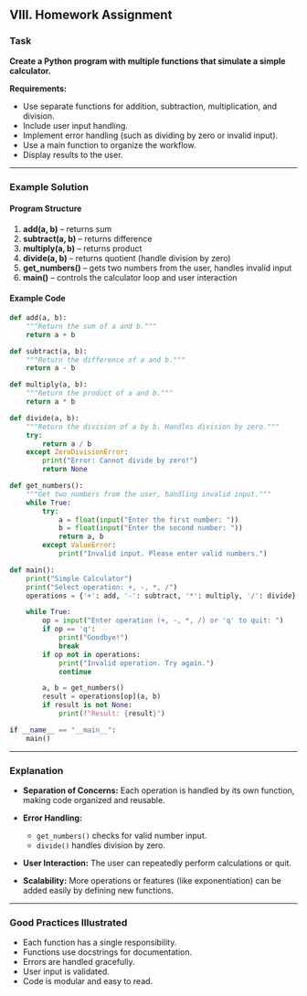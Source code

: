 ## **VIII. Homework Assignment**

### **Task**

**Create a Python program with multiple functions that simulate a simple calculator.**

**Requirements:**

* Use separate functions for addition, subtraction, multiplication, and division.
* Include user input handling.
* Implement error handling (such as dividing by zero or invalid input).
* Use a main function to organize the workflow.
* Display results to the user.

---

### **Example Solution**

#### **Program Structure**

1. **add(a, b)** – returns sum
2. **subtract(a, b)** – returns difference
3. **multiply(a, b)** – returns product
4. **divide(a, b)** – returns quotient (handle division by zero)
5. **get\_numbers()** – gets two numbers from the user, handles invalid input
6. **main()** – controls the calculator loop and user interaction

#### **Example Code**

```python
def add(a, b):
    """Return the sum of a and b."""
    return a + b

def subtract(a, b):
    """Return the difference of a and b."""
    return a - b

def multiply(a, b):
    """Return the product of a and b."""
    return a * b

def divide(a, b):
    """Return the division of a by b. Handles division by zero."""
    try:
        return a / b
    except ZeroDivisionError:
        print("Error: Cannot divide by zero!")
        return None

def get_numbers():
    """Get two numbers from the user, handling invalid input."""
    while True:
        try:
            a = float(input("Enter the first number: "))
            b = float(input("Enter the second number: "))
            return a, b
        except ValueError:
            print("Invalid input. Please enter valid numbers.")

def main():
    print("Simple Calculator")
    print("Select operation: +, -, *, /")
    operations = {'+': add, '-': subtract, '*': multiply, '/': divide}

    while True:
        op = input("Enter operation (+, -, *, /) or 'q' to quit: ")
        if op == 'q':
            print("Goodbye!")
            break
        if op not in operations:
            print("Invalid operation. Try again.")
            continue

        a, b = get_numbers()
        result = operations[op](a, b)
        if result is not None:
            print(f"Result: {result}")

if __name__ == "__main__":
    main()
```

---

### **Explanation**

* **Separation of Concerns:** Each operation is handled by its own function, making code organized and reusable.
* **Error Handling:**

  * `get_numbers()` checks for valid number input.
  * `divide()` handles division by zero.
* **User Interaction:** The user can repeatedly perform calculations or quit.
* **Scalability:** More operations or features (like exponentiation) can be added easily by defining new functions.

---

### **Good Practices Illustrated**

* Each function has a single responsibility.
* Functions use docstrings for documentation.
* Errors are handled gracefully.
* User input is validated.
* Code is modular and easy to read.